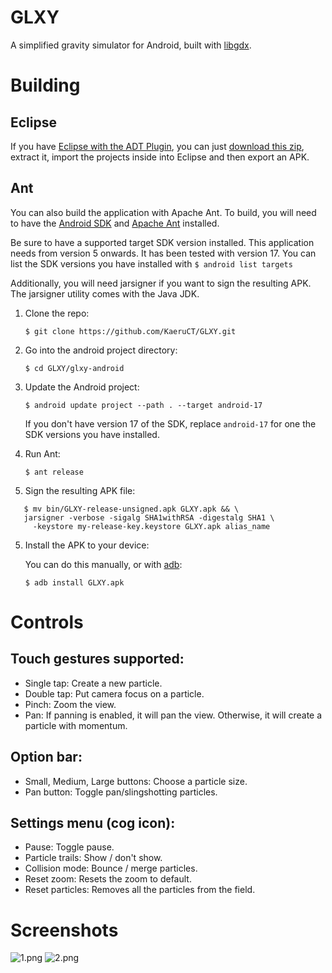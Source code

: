 # GLXY

A simplified gravity simulator for Android, built with [libgdx](http://libgdx.badlogicgames.com/).

# Building

## Eclipse
If you have [Eclipse with the ADT Plugin](https://developer.android.com/tools/sdk/eclipse-adt.html), you can
just [download this zip](https://github.com/KaeruCT/glxy-android/archive/master.zip), extract it,
import the projects inside into Eclipse and then export an APK.

## Ant
You can also build the application with Apache Ant.
To build, you will need to have the [Android SDK](https://developer.android.com/sdk/index.html)
and [Apache Ant](https://github.com/apache/ant) installed.

Be sure to have a supported target SDK version installed.
This application needs from version 5 onwards. It has been tested with version 17.
You can list the SDK versions you have installed with `$ android list targets`

Additionally, you will need jarsigner if you want to sign the resulting APK.
The jarsigner utility comes with the Java JDK.

1. Clone the repo:

   `$ git clone https://github.com/KaeruCT/GLXY.git`

2. Go into the android project directory:

   `$ cd GLXY/glxy-android`
   
4. Update the Android project:

   `$ android update project --path . --target android-17`

   If you don't have version 17 of the SDK, replace `android-17` for one the
   SDK versions you have installed.

3. Run Ant:

   `$ ant release`

4. Sign the resulting APK file:
```
   $ mv bin/GLXY-release-unsigned.apk GLXY.apk && \
   jarsigner -verbose -sigalg SHA1withRSA -digestalg SHA1 \
     -keystore my-release-key.keystore GLXY.apk alias_name
```
5. Install the APK to your device:

   You can do this manually, or with [adb](http://developer.android.com/tools/help/adb.html):

   `$ adb install GLXY.apk`

# Controls

## Touch gestures supported:
- Single tap: Create a new particle.
- Double tap: Put camera focus on a particle.
- Pinch: Zoom the view.
- Pan: If panning is enabled, it will pan the view.
       Otherwise, it will create a particle with momentum.

## Option bar:
- Small, Medium, Large buttons: Choose a particle size.
- Pan button: Toggle pan/slingshotting particles.

## Settings menu (cog icon):
- Pause: Toggle pause.
- Particle trails: Show / don't show.
- Collision mode: Bounce / merge particles.
- Reset zoom: Resets the zoom to default.
- Reset particles: Removes all the particles from the field.

# Screenshots
![1.png](http://kaeruct.github.io/galleries/glxy-android/1.png)
![2.png](http://kaeruct.github.io/galleries/glxy-android/1.png)
